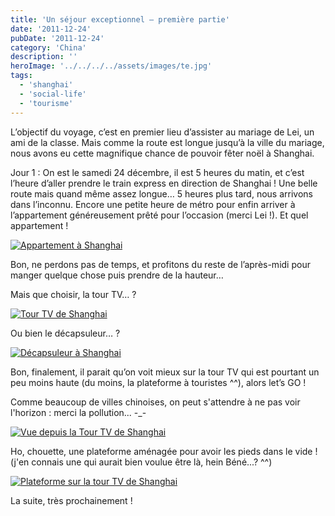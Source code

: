 ```yaml
---
title: 'Un séjour exceptionnel – première partie'
date: '2011-12-24'
pubDate: '2011-12-24'
category: 'China'
description: ''
heroImage: '../../../../assets/images/te.jpg'
tags:
  - 'shanghai'
  - 'social-life'
  - 'tourisme'
---
```


L’objectif du voyage, c’est en premier lieu d’assister au mariage de Lei, un ami de la classe. Mais comme la route est longue jusqu’à la ville du mariage, nous avons eu cette magnifique chance de pouvoir fêter noël à Shanghai.

Jour 1 : On est le samedi 24 décembre, il est 5 heures du matin, et c’est l’heure d’aller prendre le train express en direction de Shanghai ! Une belle route mais quand même assez longue… 5 heures plus tard, nous arrivons dans l’inconnu. Encore une petite heure de métro pour enfin arriver à l’appartement généreusement prêté pour l’occasion (merci Lei !). Et quel appartement !

[![Appartement à Shanghai](http://malparty.fr/wp-content/uploads/2013/05/shanghai1.jpg)](http://malparty.fr/wp-content/uploads/2013/05/shanghai1.jpg)

Bon, ne perdons pas de temps, et profitons du reste de l’après-midi pour manger quelque chose puis prendre de la hauteur…

Mais que choisir, la tour TV… ?

[![Tour TV de Shanghai](http://malparty.fr/wp-content/uploads/2013/05/shanghai2.jpg)](http://malparty.fr/wp-content/uploads/2013/05/shanghai2.jpg)

Ou bien le décapsuleur… ?

[![Décapsuleur à Shanghai](http://malparty.fr/wp-content/uploads/2013/05/shanghai5.jpg)](http://malparty.fr/wp-content/uploads/2013/05/shanghai5.jpg)

Bon, finalement, il parait qu’on voit mieux sur la tour TV qui est pourtant un peu moins haute (du moins, la plateforme à touristes ^^), alors let’s GO !

Comme beaucoup de villes chinoises, on peut s'attendre à ne pas voir l'horizon : merci la pollution... -\_-

[![Vue depuis la Tour TV de Shanghai](http://malparty.fr/wp-content/uploads/2013/05/shanghai3.jpg)](http://malparty.fr/wp-content/uploads/2013/05/shanghai3.jpg)

Ho, chouette, une plateforme aménagée pour avoir les pieds dans le vide ! (j'en connais une qui aurait bien voulue être là, hein Béné...? ^^)

[![Plateforme sur la tour TV de Shanghai](http://malparty.fr/wp-content/uploads/2013/05/shanghai4.jpg)](http://malparty.fr/wp-content/uploads/2013/05/shanghai4.jpg)

La suite, très prochainement !
